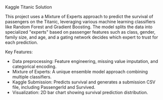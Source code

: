 Kaggle Titanic Solution

This project uses a Mixture of Experts approach to predict the survival of passengers on the Titanic, leveraging various machine learning classifiers like Random Forest and Gradient Boosting. 
The model splits the data into specialized "experts" based on passenger features such as class, gender, family size, and age, and a gating network decides which expert to trust for each prediction.

Key Features:

-    Data preprocessing: Feature engineering, missing value imputation, and categorical encoding.
-    Mixture of Experts: A unique ensemble model approach combining multiple classifiers.
-    Kaggle Submission: Predicts survival and generates a submission CSV file, including PassengerId and Survived.
-    Visualization: 2D bar chart showing survival prediction distribution.
